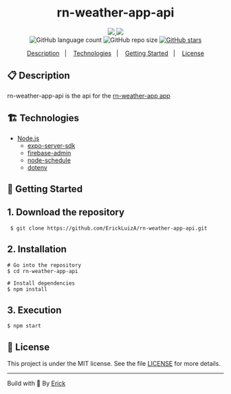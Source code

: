 <h1 align="center"> rn-weather-app-api </h1>

<p align="center">
  <a href="https://github.com/ErickLuizA/rn-weather-app-api/graphs/commit-activity" alt="Maintenance">
    <img src="https://img.shields.io/badge/Maintained%3F-yes-1EAE72.svg" />
  </a>

  <a href="./LICENSE" alt="License: MIT">
    <img src="https://img.shields.io/badge/License-MIT-1EAE72.svg" />
  </a>

<br/>

<img alt="GitHub language count" src="https://img.shields.io/github/languages/count/ErickLuizA/rn-weather-app-api?color=blue">

<img alt="GitHub repo size" src="https://img.shields.io/github/repo-size/ErickLuizA/rn-weather-app-api">

<a href="https://github.com/ErickLuizA/rn-weather-app-api/stargazers">
  <img alt="GitHub stars" src="https://img.shields.io/github/stars/ErickLuizA/rn-weather-app-api?style=social">
</a>

<p align="center">
  <a href="#clipboard-description">Description</a>&nbsp;&nbsp;&nbsp;|&nbsp;&nbsp;&nbsp;
  <a href="#building_construction-technologies">Technologies</a>&nbsp;&nbsp;&nbsp;|&nbsp;&nbsp;&nbsp;
  <a href="#rocket-getting-started">Getting Started</a>&nbsp;&nbsp;&nbsp;|&nbsp;&nbsp;&nbsp;
  <a href="#memo-license">License</a>
</p>

## :clipboard: Description

rn-weather-app-api is the api for the [rn-weather-app app](https://github.com/ErickLuizA/rn-weather-app)

## :building_construction: Technologies

- [Node.js](https://nodejs.org/en/)
  - [expo-server-sdk](https://github.com/expo/expo-server-sdk-node)
  - [firebase-admin](https://github.com/firebase/firebase-admin-node)
  - [node-schedule](https://github.com/node-schedule/node-schedule)
  - [dotenv](https://github.com/motdotla/dotenv)

## :rocket: Getting Started

## 1. Download the repository

```shell
 $ git clone https://github.com/ErickLuizA/rn-weather-app-api.git
```

## 2. Installation

```shell
# Go into the repository
$ cd rn-weather-app-api

# Install dependencies
$ npm install
```

## 3. Execution

```shell
$ npm start
```

## :memo: License

This project is under the MIT license. See the file [LICENSE](LICENSE) for more details.

---

Build with 💙 By [Erick](https://www.linkedin.com/in/erick-luiz-47151a1a4/)
